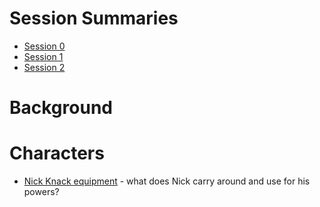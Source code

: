 <!-- TITLE: Sycamour Division -->
<!-- SUBTITLE: A quick summary of Sycamour Division -->

# Session Summaries
* [Session 0](sycamour-division/session-0)
* [Session 1](sycamour-division/session-1)
* [Session 2](sycamour-division/session-2)
# Background
# Characters
* [Nick Knack equipment](sycamour-division/nick-knack-equipment) - what does Nick carry around and use for his powers?